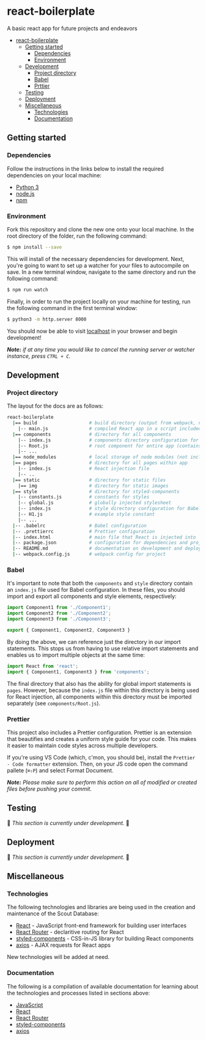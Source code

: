 # react-boilerplate
A basic react app for future projects and endeavors

- [react-boilerplate](#react-boilerplate)
  - [Getting started](#getting-started)
    - [Dependencies](#dependencies)
    - [Environment](#environment)
  - [Development](#development)
    - [Project directory](#project-directory)
    - [Babel](#babel)
    - [Prttier](#prettier)
  - [Testing](#testing)
  - [Deployment](#deployment)
  - [Miscellaneous](#miscellaneous)
    - [Technologies](#technologies)
    - [Documentation](#documentation)

## Getting started

### Dependencies
Follow the instructions in the links below to install the required dependencies on your local machine:
- [Python 3](https://www.python.org/downloads/)
- [node.js](https://nodejs.org/en/download/)
- [npm](https://www.npmjs.com/get-npm)

### Environment
Fork this repository and clone the new one onto your local machine. In the root directory of the folder, run the following command:
```sh
$ npm install --save
```

This will install of the necessary dependencies for development. Next, you're going to want to set up a watcher for your files to autocompile on save. In a new terminal window, navigate to the same directory and run the following command:
```sh
$ npm run watch
```

Finally, in order to run the project locally on your machine for testing, run the following command in the first terminal window:
```sh
$ python3 -m http.server 8000
```

You should now be able to visit [localhost](http://localhost:8000) in your browser and begin development!

*__Note:__ if at any time you would like to cancel the running server or watcher instance, press `CTRL + C`.*

## Development

### Project directory
The layout for the docs are as follows:
```bash
react-boilerplate
  |== build                   # build directory (output from webpack, not included in repo)
    |-- main.js               # compiled React app in a script included in index.html file
  |== components              # directory for all components
    |-- index.js              # components directory configuration for Babel
    |-- Root.js               # root component for entire app (contains Router)
    |-- ...
  |== node_modules            # local storage of node modules (not included in repo)
  |== pages                   # directory for all pages within app
    |-- index.js              # React injection file
    |-- ..
  |== static                  # directory for static files
    |== img                   # directory for static images
  |== style                   # directory for styled-components
    |-- constants.js          # constants for styles
    |-- global.js             # globally injected stylesheet
    |-- index.js              # style directory configuration for Babel
    |-- H1.js                 # example style constant
    |-- ...
  |-- .babelrc                # Babel configuration
  |-- .prettierrc             # Prettier configuration
  |-- index.html              # main file that React is injected into
  |-- package.json            # configuration for dependencies and project
  |-- README.md               # documentation on development and deployment (this file)
  |-- webpack.config.js       # webpack config for project
```

### Babel
It's important to note that both the `components` and `style` directory contain an `index.js` file used for Babel configuration. In these files, you should import and export all components and style elements, respectively:
```javascript
import Component1 from './Component1';
import Component2 from './Component2';
import Component3 from './Component3';

export { Component1, Component2, Component3 }
```

By doing the above, we can reference just the directory in our import statements. This stops us from having to use relative import statements and enables us to import multiple objects at the same time:
```javascript
import React from 'react';
import { Component1, Component3 } from 'components';
```

The final directory that also has the ability for global import statements is `pages`. However, because the `index.js` file within this directory is being used for React injection, all components within this directory must be imported separately (see `components/Root.js`).

### Prettier
This project also includes a Prettier configuration. Prettier is an extension that beautifies and creates a uniform style guide for your code. This makes it easier to maintain code styles across multiple developers.

If you're using VS Code (which, c'mon, you should be), install the `Prettier - Code formatter` extension. Then, on your JS code open the command pallete (`⌘⇧P`) and select Format Document. 

*__Note:__ Please make sure to perform this action on all of modified or created files before pushing your commit.*

## Testing

🚧 *This section is currently under development.* 🚧

## Deployment

🚧 *This section is currently under development.* 🚧

## Miscellaneous

### Technologies

The following technologies and libraries are being used in the creation and maintenance of the Scout Database:

- [React](https://reactjs.org/) - JavaScript front-end framework for building user interfaces
- [React Router](https://reacttraining.com/react-router/) - declaritive routing for React
- [styled-components](https://www.styled-components.com/) - CSS-in-JS library for building React components
- [axios](https://www.npmjs.com/package/axios) - AJAX requests for React apps

New technologies will be added at need.

### Documentation

The following is a compilation of available documentation for learning about the technologies and processes listed in sections above:
- [JavaScript](https://developer.mozilla.org/en-US/docs/Web/JavaScript/Reference)
- [React](https://reactjs.org/tutorial/tutorial.html)
- [React Router](https://reacttraining.com/react-router/web/guides/philosophy)
- [styled-components](https://www.styled-components.com/docs)
- [axios](https://www.npmjs.com/package/axios)
